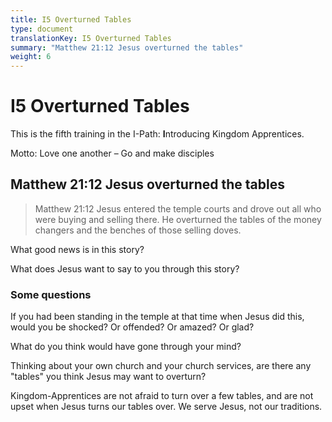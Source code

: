 ```yaml
---
title: I5 Overturned Tables
type: document
translationKey: I5 Overturned Tables
summary: "Matthew 21:12 Jesus overturned the tables"
weight: 6
---
```

# I5 Overturned Tables

This is the fifth training in the I-Path: **I**ntroducing Kingdom Apprentices.

Motto: Love one another – Go and make disciples

## Matthew 21:12 Jesus overturned the tables

>   Matthew 21:12 Jesus entered the temple courts and drove out all who were buying and selling there. He overturned the tables of the money changers and the benches of those selling doves.

What good news is in this story?

What does Jesus want to say to you through this story?

### Some questions

If you had been standing in the temple at that time when Jesus did this, would you be shocked? Or offended? Or amazed? Or glad?

What do you think would have gone through your mind?

Thinking about your own church and your church services, are there any "tables" you think Jesus may want to overturn?

Kingdom-Apprentices are not afraid to turn over a few tables, and are not upset when Jesus turns our tables over. We serve Jesus, not our traditions.

